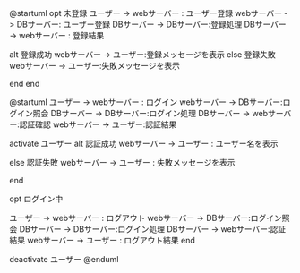 @startuml
opt 未登録
ユーザー -> webサーバー : ユーザー登録
webサーバー -> DBサーバー: ユーザー登録
DBサーバー -> DBサーバー:登録処理
DBサーバー -> webサーバー : 登録結果

alt 登録成功
webサーバー -> ユーザー:登録メッセージを表示
else 登録失敗
webサーバー -> ユーザー:失敗メッセージを表示

 end
end

@startuml
ユーザー -> webサーバー : ログイン
webサーバー -> DBサーバー:ログイン照会
DBサーバー -> DBサーバー:ログイン処理
DBサーバー -> webサーバー:認証確認
webサーバー -> ユーザー:認証結果

activate ユーザー
alt 認証成功
webサーバー -> ユーザー : ユーザー名を表示

else 認証失敗
webサーバー -> ユーザー : 失敗メッセージを表示

end

opt ログイン中

ユーザー -> webサーバー : ログアウト
webサーバー -> DBサーバー:ログイン照会
DBサーバー -> DBサーバー:ログイン処理
DBサーバー -> webサーバー:認証結果
webサーバー -> ユーザー : ログアウト結果
end

deactivate ユーザー
@enduml

